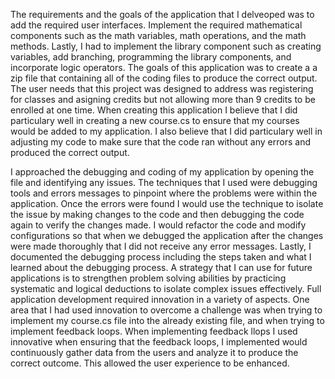 The requirements and the goals of the application that I delveoped was to add the required user interfaces. Implement the required mathematical components such as the math variables, math operations, and the math methods. Lastly, I had to implement the library component such as creating variables, add branching, programming the library components, and incorporate logic operators. The goals of this application was to create a a zip file that containing all of the coding files to produce the correct output. The user needs that this project was designed to address was registering for classes and asigning credits but not allowing more than 9 credits to be enrolled at one time. 
When creating this application I believe that I did particulary well in creating a new course.cs to ensure that my courses would be added to my application. I also believe that I did particulary well in adjusting my code to make sure that the code ran without any errors and produced the correct output. 

I approached the debugging and coding of my application by opening the file and identifying any issues. The techniques that I used were debugging tools and errors messages to pinpoint where the problems were within the application. Once the errors were found I would use the technique to isolate the issue by making changes to the code and then debugging the code again to verify the changes made.  I would refactor the code and modify configurations so that when we debugged the application after the changes were made thoroughly that I did not receive any error messages. Lastly, I documented the debugging process including the steps taken and what I learned about the debugging process.  A strategy that I can use for future applications is to strengthen problem solving abilities by practicing systematic and logical deductions to isolate complex issues effectively. 
Full application development required innovation in a variety of aspects. One area that I had used innovation to overcome a challenge was when trying to implement my course.cs file into the already existing file, and when trying to implement feedback loops. When implementing feedback llops I used innovative when ensuring that the feedback loops, I implemented would continuously gather data from the users and analyze it to produce the correct outcome. This allowed the user experience to be enhanced. 
